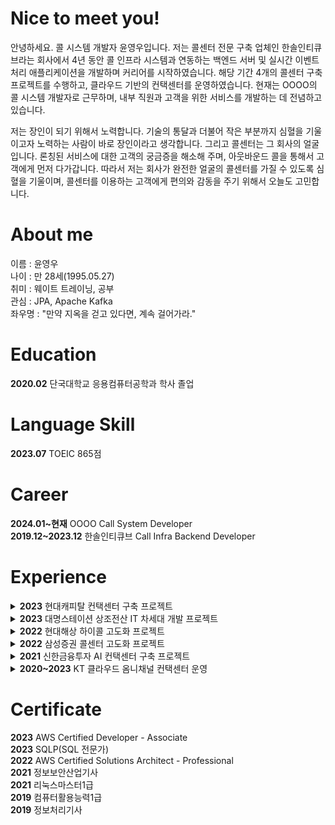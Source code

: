 # Nice to meet you!
안녕하세요. 콜 시스템 개발자 윤영우입니다. 저는 콜센터 전문 구축 업체인 한솔인티큐브라는 회사에서 4년 동안 콜 인프라 시스템과 연동하는 백엔드 서버 및 실시간 이벤트 처리 애플리케이션을 개발하며 커리어를 시작하였습니다. 해당 기간 4개의 콜센터 구축 프로젝트를 수행하고, 클라우드 기반의 컨택센터를 운영하였습니다. 현재는 OOOO의 콜 시스템 개발자로 근무하며, 내부 직원과 고객을 위한 서비스를 개발하는 데 전념하고 있습니다.

저는 장인이 되기 위해서 노력합니다. 기술의 통달과 더불어 작은 부분까지 심혈을 기울이고자 노력하는 사람이 바로 장인이라고 생각합니다. 그리고 콜센터는 그 회사의 얼굴입니다. 론칭된 서비스에 대한 고객의 궁금증을 해소해 주며, 아웃바운드 콜을 통해서 고객에게 먼저 다가갑니다. 따라서 저는 회사가 완전한 얼굴의 콜센터를 가질 수 있도록 심혈을 기울이며, 콜센터를 이용하는 고객에게 편의와 감동을 주기 위해서 오늘도 고민합니다.

# About me
이름 : 윤영우  
나이 : 만 28세(1995.05.27)  
취미 : 웨이트 트레이닝, 공부  
관심 : JPA, Apache Kafka  
좌우명 : "만약 지옥을 걷고 있다면, 계속 걸어가라."

# Education
**2020.02** 단국대학교 응용컴퓨터공학과 학사 졸업

# Language Skill
**2023.07** TOEIC 865점

# Career
**2024.01~현재** OOOO Call System Developer  
**2019.12~2023.12** 한솔인티큐브 Call Infra Backend Developer

# Experience
<details>
  <summary><strong>2023</strong> 현대캐피탈 컨택센터 구축 프로젝트</summary>

  ### 프로젝트 이름
  현대캐피탈 컨택센터 구축 프로젝트
  ### 수행 기간
  2023.09 ~ 2023.12
  ### 수행 역할
  - 직원용 소프트폰 백엔드 서버 개발(클라우드 콜 인프라 연동)
  ### 기술 스택
  Java, Spring Boot, Jetty Web Framework, Amazon Linux
  ### 링크
  [프로젝트 설명(Private Repository)](https://github.com/Youngwoo-Grit-Yoon/hansol-hyundaicapital-project)
</details>
<details>
  <summary><strong>2023</strong> 대명스테이션 상조전산 IT 차세대 개발 프로젝트</summary>

  ### 프로젝트 이름
  대명스테이션 상조전산 IT 차세대 개발 프로젝트
  ### 수행 기간
  2023.01 ~ 2023.08
  ### 수행 역할
  - 상담원 소프트폰 백엔드 서버 개발(온프레미스 CTI 연동)
  ### 기술 스택
  Java, Spring Boot, Jetty Web Framework, Red Hat Linux
  ### 링크
  [프로젝트 설명(Private Repository)](https://github.com/Youngwoo-Grit-Yoon/hansol-daemyung-project)
</details>
<details>
  <summary><strong>2022</strong> 현대해상 하이콜 고도화 프로젝트</summary>

  ### 프로젝트 이름
  현대해상 하이콜 고도화 프로젝트
  ### 수행 기간
  2022.01 ~ 2022.08
  ### 수행 역할
  - 실시간 통계 백엔드 서버 개발
  - 실시간 통계 배치 애플리케이션 개발
  ### 기술 스택
  Java, Spring Boot, Oracle, Docker, Red Hat Linux
  ### 링크
  [프로젝트 설명(Private Repository)](https://github.com/Youngwoo-Grit-Yoon/hansol-hyundai-project)
</details>
<details>
  <summary><strong>2022</strong> 삼성증권 콜센터 고도화 프로젝트</summary>

  ### 프로젝트 이름
  삼성증권 콜센터 고도화 프로젝트
  ### 수행 기간
  2022.01 ~ 2022.09
  ### 수행 역할
  - Push 알림 백엔드 서버 개발
  - 상담원 전화기 콜 이벤트 모니터링 애플리케이션 개발
  ### 기술 스택
  Java, Spring Boot, Python, Flask, Docker, Docker Swarm, Red Hat Linux
  ### 링크
  [프로젝트 설명(Private Repository)](https://github.com/Youngwoo-Grit-Yoon/hansol-samsung-project)
</details>
<details>
  <summary><strong>2021</strong> 신한금융투자 AI 컨택센터 구축 프로젝트</summary>

  ### 프로젝트 이름
  신한금융투자 AI 컨택센터 구축 프로젝트
  ### 수행 기간
  2021.01 ~ 2021.10
  ### 수행 역할
  - 벤더사 PDS 설치 및 운용
  - 협력 업체에 벤더사 Java SDK 개발 가이드
  ### 기술 스택
  Java, Red Hat Linux
  ### 링크
  [프로젝트 설명(Private Repository)](https://github.com/Youngwoo-Grit-Yoon/hansol-shinhan-project)
</details>
<details>
  <summary><strong>2020~2023</strong> KT 클라우드 옴니채널 컨택센터 운영</summary>

  ### 프로젝트 이름
  KT 클라우드 옴니채널 컨택센터 운영
  ### 수행 기간
  2020.01 ~ 2023.12
  ### 수행 역할
  - 문자 발송 백엔드 서버 기능 고도화 및 유지보수
  - 문자 발송 결과 업데이트 배치 애플리케이션 개발
  ### 기술 스택
  Python, Flask, MariaDB, Docker, Red Hat Linux
  ### 링크
  [프로젝트 설명(Private Repository)](https://github.com/Youngwoo-Grit-Yoon/hansol-kt-project)
</details>

# Certificate
**2023** AWS Certified Developer - Associate  
**2023** SQLP(SQL 전문가)  
**2022** AWS Certified Solutions Architect - Professional  
**2021** 정보보안산업기사  
**2021** 리눅스마스터1급  
**2019** 컴퓨터활용능력1급  
**2019** 정보처리기사
